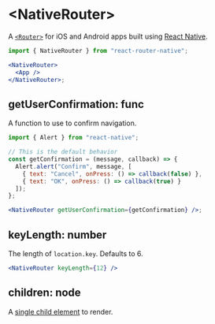 # &lt;NativeRouter>

A [`<Router>`](../../../react-router/docs/api/Router.md) for iOS and Android apps built using [React Native](https://facebook.github.io/react-native/).

```jsx
import { NativeRouter } from "react-router-native";

<NativeRouter>
  <App />
</NativeRouter>;
```

## getUserConfirmation: func

A function to use to confirm navigation.

```jsx
import { Alert } from "react-native";

// This is the default behavior
const getConfirmation = (message, callback) => {
  Alert.alert("Confirm", message, [
    { text: "Cancel", onPress: () => callback(false) },
    { text: "OK", onPress: () => callback(true) }
  ]);
};

<NativeRouter getUserConfirmation={getConfirmation} />;
```

## keyLength: number

The length of `location.key`. Defaults to 6.

```jsx
<NativeRouter keyLength={12} />
```

## children: node

A [single child element](https://facebook.github.io/react/docs/react-api.html#reactchildrenonly) to render.

